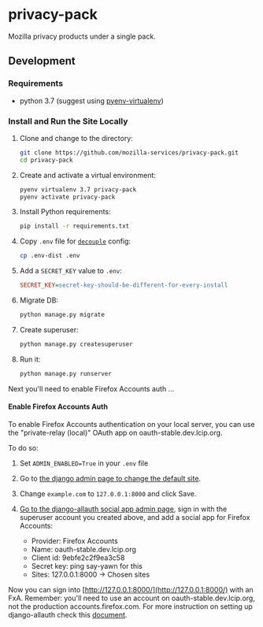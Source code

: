 # privacy-pack
Mozilla privacy products under a single pack.

## Development
### Requirements
* python 3.7 (suggest using
  [pyenv-virtualenv](https://github.com/pyenv/pyenv-virtualenv))

### Install and Run the Site Locally
1. Clone and change to the directory:

    ```sh
    git clone https://github.com/mozilla-services/privacy-pack.git
    cd privacy-pack
    ```

2. Create and activate a virtual environment:

    ```sh
    pyenv virtualenv 3.7 privacy-pack
    pyenv activate privacy-pack
    ```

3. Install Python requirements:

    ```sh
    pip install -r requirements.txt
    ```

4. Copy `.env` file for
   [`decouple`](https://pypi.org/project/python-decouple/) config:

    ```sh
    cp .env-dist .env
    ```

5. Add a `SECRET_KEY` value to `.env`:

    ```ini
    SECRET_KEY=secret-key-should-be-different-for-every-install
    ```

6. Migrate DB:

    ```sh
    python manage.py migrate
    ```

7. Create superuser:

    ```sh
    python manage.py createsuperuser
    ```

8. Run it:

    ```sh
    python manage.py runserver
    ```

Next you'll need to enable Firefox Accounts auth ...

#### Enable Firefox Accounts Auth
To enable Firefox Accounts authentication on your local server, you can use the
"private-relay (local)" OAuth app on oauth-stable.dev.lcip.org.

To do so:

1. Set `ADMIN_ENABLED=True` in your `.env` file

2. Go to [the django admin page to change the default
   site](http://127.0.0.1:8000/admin/sites/site/1/change/).

3. Change `example.com` to `127.0.0.1:8000` and click Save.

4. [Go to the django-allauth social app admin
page](http://127.0.0.1:8000/admin/socialaccount/socialapp/), sign in with the
superuser account you created above, and add a social app for Firefox Accounts:

   * Provider: Firefox Accounts
   * Name: oauth-stable.dev.lcip.org
   * Client id: 9ebfe2c2f9ea3c58
   * Secret key: ping say-yawn for this
   * Sites: 127.0.0.1:8000 -> Chosen sites

Now you can sign into [http://127.0.0.1:8000/](http://127.0.0.1:8000/) with an
FxA. Remember: you'll need to use an account on oauth-stable.dev.lcip.org, not
the production accounts.firefox.com. For more instruction on setting up
django-allauth check this [document](https://dev.to/gajesh/the-complete-django-allauth-guide-la3).
